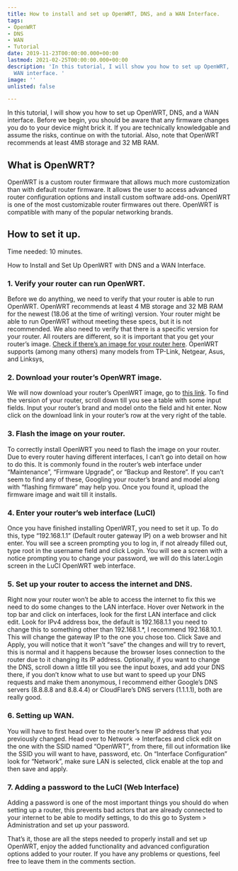 ```yaml
---
title: How to install and set up OpenWRT, DNS, and a WAN Interface.
tags:
- OpenWRT
- DNS
- WAN
- Tutorial
date: 2019-11-23T00:00:00.000+00:00
lastmod: 2021-02-25T00:00:00.000+00:00
description: 'In this tutorial, I will show you how to set up OpenWRT, DNS, and a
  WAN interface. '
image: ''
unlisted: false

---
```

In this tutorial, I will show you how to set up OpenWRT, DNS, and a WAN interface. Before we begin, you should be aware that any firmware changes you do to your device might brick it. If you are technically knowledgable and assume the risks, continue on with the tutorial. Also, note that OpenWRT recommends at least 4MB storage and 32 MB RAM.

## What is OpenWRT?

OpenWRT is a custom router firmware that allows much more customization than with default router firmware. It allows the user to access advanced router configuration options and install custom software add-ons. OpenWRT is one of the most customizable router firmwares out there. OpenWRT is compatible with many of the popular networking brands.

## How to set it up.

Time needed: 10 minutes.

How to Install and Set Up OpenWRT with DNS and a WAN Interface.

### 1. Verify your router can run OpenWRT.

Before we do anything, we need to verify that your router is able to run OpenWRT. OpenWRT recommends at least 4 MB storage and 32 MB RAM for the newest (18.06 at the time of writing) version. Your router might be able to run OpenWRT without meeting these specs, but it is not recommended. We also need to verify that there is a specific version for your router. All routers are different, so it is important that you get your router’s image. [Check if there’s an image for your router here](https://openwrt.org/toh/views/toh_fwdownload?dataflt%5B0%5D=supported%20current%20rel_%3D18.06.5). OpenWRT supports (among many others) many models from TP-Link, Netgear, Asus, and Linksys,

### 2. Download your router’s OpenWRT image.

We will now download your router’s OpenWRT image, go to [this link](https://openwrt.org/toh/views/toh_fwdownload?dataflt%5B0%5D=supported%20current%20rel_%3D18.06.5). To find the version of your router, scroll down till you see a table with some input fields. Input your router’s brand and model onto the field and hit enter. Now click on the download link in your router’s row at the very right of the table.

### 3. Flash the image on your router.

To correctly install OpenWRT you need to flash the image on your router. Due to every router having different interfaces, I can’t go into detail on how to do this. It is commonly found in the router’s web interface under “Maintenance”, “Firmware Upgrade”, or “Backup and Restore”. If you can’t seem to find any of these, Googling your router’s brand and model along with “flashing firmware” may help you. Once you found it, upload the firmware image and wait till it installs.

### 4. Enter your router’s web interface (LuCI)

Once you have finished installing OpenWRT, you need to set it up. To do this, type “192.168.1.1” (Default router gateway IP) on a web browser and hit enter. You will see a screen prompting you to log in, if not already filled out, type root in the username field and click Login. You will see a screen with a notice prompting you to change your password, we will do this later.Login screen in the LuCI OpenWRT web interface.

### 5. Set up your router to access the internet and DNS.

Right now your router won’t be able to access the internet to fix this we need to do some changes to the LAN interface. Hover over Network in the top bar and click on interfaces, look for the first LAN interface and click edit. Look for IPv4 address box, the default is 192.168.1.1 you need to change this to something other than 192.168.1.\*, I recommend 192.168.10.1. This will change the gateway IP to the one you chose too. Click Save and Apply, you will notice that it won’t “save” the changes and will try to revert, this is normal and it happens because the browser loses connection to the router due to it changing its IP address. Optionally, if you want to change the DNS, scroll down a little till you see the input boxes, and add your DNS there, if you don’t know what to use but want to speed up your DNS requests and make them anonymous, I recommend either Google’s DNS servers (8.8.8.8 and 8.8.4.4) or CloudFlare’s DNS servers (1.1.1.1), both are really good.

### 6. Setting up WAN.

You will have to first head over to the router’s new IP address that you previously changed. Head over to Network -> Interfaces and click edit on the one with the SSID named “OpenWRT”, from there, fill out information like the SSID you will want to have, password, etc. On “Interface Configuration” look for “Network”, make sure LAN is selected, click enable at the top and then save and apply.

### 7. Adding a password to the LuCI (Web Interface)

Adding a password is one of the most important things you should do when setting up a router, this prevents bad actors that are already connected to your internet to be able to modify settings, to do this go to System > Administration and set up your password.

That’s it, those are all the steps needed to properly install and set up OpenWRT, enjoy the added functionality and advanced configuration options added to your router. If you have any problems or questions, feel free to leave them in the comments section.